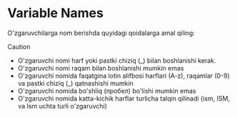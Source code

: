 # Variable Names

O'zgaruvchilarga nom berishda quyidagi qoidalarga amal qiling:

> [!CAUTION]
> - O'zgaruvchi nomi harf yoki pastki chiziq (_) bilan boshlanishi kerak.
> - O'zgaruvchi nomi raqam bilan boshlanishi mumkin emas
> - O'zgaruvchi nomida faqatgina lotin alifbosi harflari (A-z), raqamlar (0-9) va pastki chiziq (_) qatnashishi mumkin
> - O'zgaruvchi nomida bo'shliq (пробел) bo'lishi mumkin emas
> - O'zgaruvchi nomida katta-kichik harflar turlicha talqin qilinadi (ism, ISM, va Ism uchta turli o'zgaruvchi)